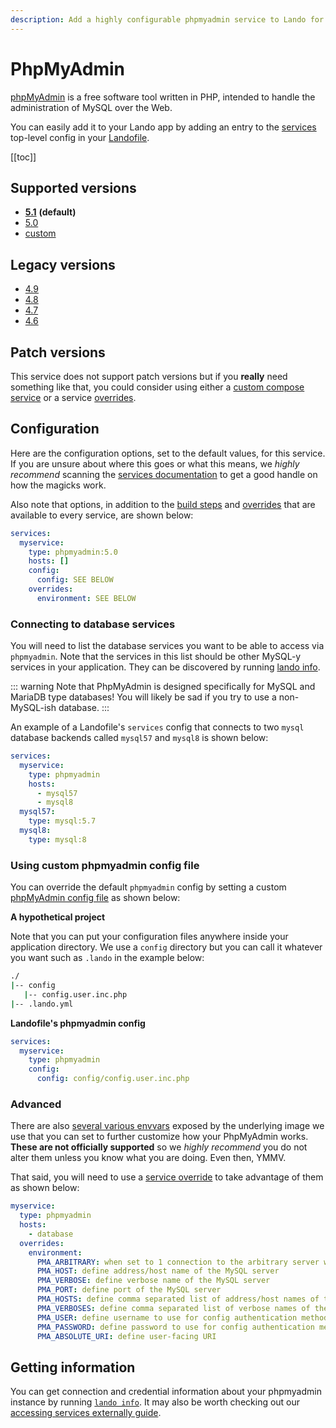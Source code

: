 ```yaml
---
description: Add a highly configurable phpmyadmin service to Lando for local development with all the power of Docker and Docker Compose; connect all your databases for easy GUI goodness.
---
```


# PhpMyAdmin

[phpMyAdmin](https://www.phpmyadmin.net/) is a free software tool written in PHP, intended to handle the administration of MySQL over the Web.

You can easily add it to your Lando app by adding an entry to the [services](https://docs.lando.dev/config/services.html) top-level config in your [Landofile](https://docs.lando.dev/config/lando.html).

[[toc]]

## Supported versions

*   **[5.1](https://hub.docker.com/r/phpmyadmin/phpmyadmin/)** **(default)**
*   [5.0](https://hub.docker.com/r/phpmyadmin/phpmyadmin/)
*   [custom](https://docs.lando.dev/config/services.html#advanced)

## Legacy versions

*   [4.9](https://hub.docker.com/r/phpmyadmin/phpmyadmin/)
*   [4.8](https://hub.docker.com/r/phpmyadmin/phpmyadmin/)
*   [4.7](https://hub.docker.com/r/phpmyadmin/phpmyadmin/)
*   [4.6](https://hub.docker.com/r/phpmyadmin/phpmyadmin/)

## Patch versions

This service does not support patch versions but if you **really** need something like that, you could consider using either a [custom compose service](./compose.html) or a service [overrides](https://docs.lando.dev/config/services.html#overrides).

## Configuration

Here are the configuration options, set to the default values, for this service. If you are unsure about where this goes or what this means, we *highly recommend* scanning the [services documentation](https://docs.lando.dev/config/services.html) to get a good handle on how the magicks work.

Also note that options, in addition to the [build steps](https://docs.lando.dev/config/services.html#build-steps) and [overrides](https://docs.lando.dev/config/services.html#overrides) that are available to every service, are shown below:

```yaml
services:
  myservice:
    type: phpmyadmin:5.0
    hosts: []
    config:
      config: SEE BELOW
    overrides:
      environment: SEE BELOW
```

### Connecting to database services

You will need to list the database services you want to be able to access via `phpmyadmin`. Note that the services in this list should be other MySQL-y services in your application. They can be discovered by running [lando info](https://docs.lando.dev/cli/info.html).

::: warning Note that PhpMyAdmin is designed specifically for MySQL and MariaDB type databases!
You will likely be sad if you try to use a non-MySQL-ish database.
:::

An example of a Landofile's `services` config that connects to two `mysql` database backends called `mysql57` and `mysql8` is shown below:

```yaml
services:
  myservice:
    type: phpmyadmin
    hosts:
      - mysql57
      - mysql8
  mysql57:
    type: mysql:5.7
  mysql8:
    type: mysql:8
```

### Using custom phpmyadmin config file

You can override the default `phpmyadmin` config by setting a custom [phpMyAdmin config file](https://docs.phpmyadmin.net/en/latest/config.html) as shown below:

**A hypothetical project**

Note that you can put your configuration files anywhere inside your application directory. We use a `config` directory but you can call it whatever you want such as `.lando` in the example below:

```bash
./
|-- config
   |-- config.user.inc.php
|-- .lando.yml
```

**Landofile's phpmyadmin config**

```yaml
services:
  myservice:
    type: phpmyadmin
    config:
      config: config/config.user.inc.php
```

### Advanced

There are also [several various envvars](https://hub.docker.com/r/phpmyadmin/phpmyadmin/) exposed by the underlying image we use that you can set to further customize how your PhpMyAdmin works. **These are not officially supported** so we *highly recommend* you do not alter them unless you know what you are doing. Even then, YMMV.

That said, you will need to use a [service override](https://docs.lando.dev/config/services.html#overrides) to take advantage of them as shown below:

```yaml
myservice:
  type: phpmyadmin
  hosts:
    - database
  overrides:
    environment:
      PMA_ARBITRARY: when set to 1 connection to the arbitrary server will be allowed
      PMA_HOST: define address/host name of the MySQL server
      PMA_VERBOSE: define verbose name of the MySQL server
      PMA_PORT: define port of the MySQL server
      PMA_HOSTS: define comma separated list of address/host names of the MySQL servers
      PMA_VERBOSES: define comma separated list of verbose names of the MySQL servers
      PMA_USER: define username to use for config authentication method
      PMA_PASSWORD: define password to use for config authentication method
      PMA_ABSOLUTE_URI: define user-facing URI
```

## Getting information

You can get connection and credential information about your phpmyadmin instance by running [`lando info`](https://docs.lando.dev/cli/info.html). It may also be worth checking out our [accessing services externally guide](https://docs.lando.dev/guides/external-access.html).

<RelatedGuides tag="PhpMyAdmin"/>
